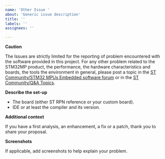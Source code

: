 ```yaml
---
name: 'Other Issue '
about: 'Generic issue description'
title: ''
labels: ''
assignees: ''

---
```


**Caution**

The Issues are strictly limited for the reporting of problem encountered with the software provided in this project.
For any other problem related to the STM32MP product, the performance, the hardware characteristics and boards, the tools the environment in general, please post a topic in the [ST Community/STM32 MPUs Embedded software forum](https://community.st.com/t5/stm32-mpus-embedded-software/bd-p/mpu-embedded-software-forum) or in the [ST Community/Q&A Topics](https://community.st.com/s/topiccatalog).

**Describe the set-up**

 * The board (either ST RPN reference or your custom board).
 * IDE or at least the compiler and its version.

**Additional context**

If you have a first analysis, an enhancement, a fix or a patch, thank you to share your proposal.

**Screenshots**

If applicable, add screenshots to help explain your problem.
